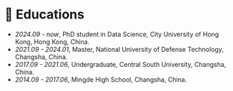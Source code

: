 # 📖 Educations
- *2024.09 - now*, PhD student in Data Science, City University of Hong Kong, Hong Kong, China.
- *2021.09 - 2024.01*, Master, National University of Defense Technology, Changsha, China.
- *2017.09 - 2021.06*, Undergraduate, Central South University, Changsha, China.
- *2014.09 - 2017.06*, Mingde High School, Changsha, China.
